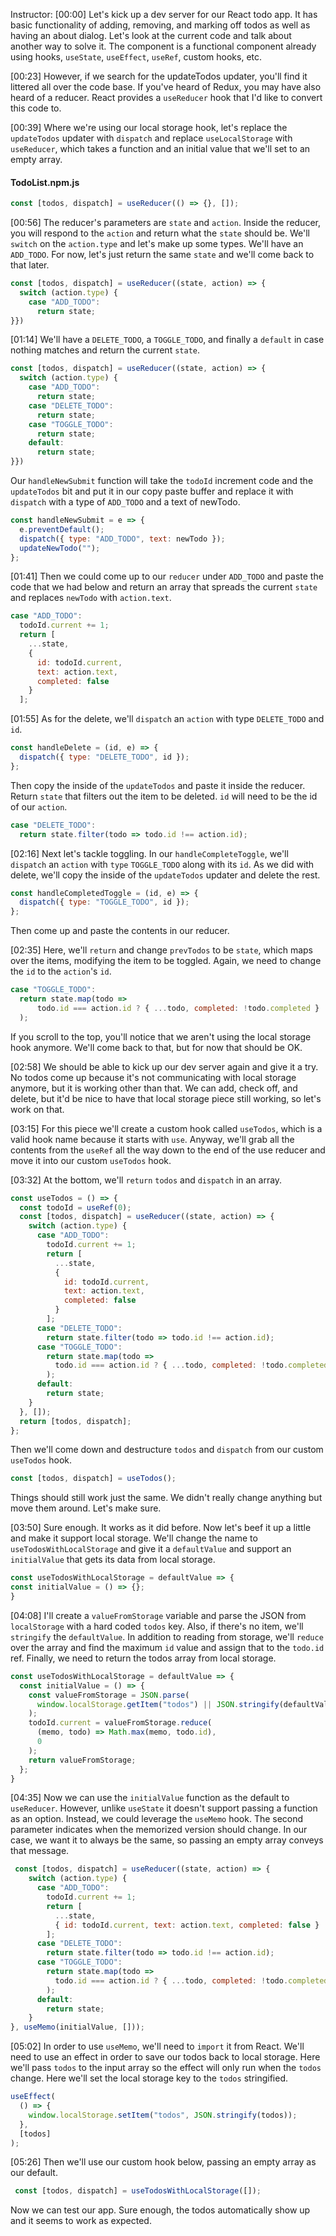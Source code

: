 Instructor: [00:00] Let's kick up a dev server for our React todo app. It has basic functionality of adding, removing, and marking off todos as well as having an about dialog. Let's look at the current code and talk about another way to solve it. The component is a functional component already using hooks, `useState`, `useEffect`, `useRef`, custom hooks, etc.

[00:23] However, if we search for the updateTodos updater, you'll find it littered all over the code base. If you've heard of Redux, you may have also heard of a reducer. React provides a `useReducer` hook that I'd like to convert this code to.

[00:39] Where we're using our local storage hook, let's replace the `updateTodos` updater with `dispatch` and replace `useLocalStorage` with `useReducer`, which takes a function and an initial value that we'll set to an empty array.

#### TodoList.npm.js
```javascript
const [todos, dispatch] = useReducer(() => {}, []);
```

[00:56] The reducer's parameters are `state` and `action`. Inside the reducer, you will respond to the `action` and return what the `state` should be. We'll `switch` on the `action.type` and let's make up some types. We'll have an `ADD_TODO`. For now, let's just return the same `state` and we'll come back to that later.

```javascript
const [todos, dispatch] = useReducer((state, action) => {
  switch (action.type) {
    case "ADD_TODO":
      return state;
}})
```

[01:14] We'll have a `DELETE_TODO`, a `TOGGLE_TODO`, and finally a `default` in case nothing matches and return the current `state`. 

```javascript
const [todos, dispatch] = useReducer((state, action) => {
  switch (action.type) {
    case "ADD_TODO":
      return state;
    case "DELETE_TODO":
      return state;
    case "TOGGLE_TODO":
      return state;
    default:
      return state;
}})
```

Our `handleNewSubmit` function will take the `todoId` increment code and the `updateTodos` bit and put it in our copy paste buffer and replace it with `dispatch` with a type of `ADD_TODO` and a text of newTodo.

```javascript
const handleNewSubmit = e => {
  e.preventDefault();
  dispatch({ type: "ADD_TODO", text: newTodo });
  updateNewTodo("");
};
```

[01:41] Then we could come up to our `reducer` under `ADD_TODO` and paste the code that we had below and return an array that spreads the current `state` and replaces `newTodo` with `action.text`.

```javascript
case "ADD_TODO":
  todoId.current += 1;
  return [
    ...state,
    {
      id: todoId.current,
      text: action.text,
      completed: false
    }
  ];
```

[01:55] As for the delete, we'll `dispatch` an `action` with type `DELETE_TODO` and `id`. 

```javascript
const handleDelete = (id, e) => {
  dispatch({ type: "DELETE_TODO", id });
};
```

Then copy the inside of the `updateTodos` and paste it inside the reducer. Return `state` that filters out the item to be deleted. `id` will need to be the id of our `action`.

```javascript
case "DELETE_TODO":
  return state.filter(todo => todo.id !== action.id);
```

[02:16] Next let's tackle toggling. In our `handleCompleteToggle`, we'll `dispatch` an `action` with `type` `TOGGLE_TODO` along with its `id`. As we did with delete, we'll copy the inside of the `updateTodos` updater and delete the rest. 

```javascript
const handleCompletedToggle = (id, e) => {
  dispatch({ type: "TOGGLE_TODO", id });
};
```

Then come up and paste the contents in our reducer.

[02:35] Here, we'll `return` and change `prevTodos` to be `state`, which maps over the items, modifying the item to be toggled. Again, we need to change the `id` to the `action`'s `id`. 

```javascript
case "TOGGLE_TODO":
  return state.map(todo =>
      todo.id === action.id ? { ...todo, completed: !todo.completed } : todo
  ); 
```

If you scroll to the top, you'll notice that we aren't using the local storage hook anymore. We'll come back to that, but for now that should be OK.

[02:58] We should be able to kick up our dev server again and give it a try. No todos come up because it's not communicating with local storage anymore, but it is working other than that. We can add, check off, and delete, but it'd be nice to have that local storage piece still working, so let's work on that.

[03:15] For this piece we'll create a custom hook called `useTodos`, which is a valid hook name because it starts with `use`. Anyway, we'll grab all the contents from the `useRef` all the way down to the end of the use reducer and move it into our custom `useTodos` hook.

[03:32] At the bottom, we'll `return` `todos` and `dispatch` in an array. 

```javascript
const useTodos = () => {
  const todoId = useRef(0);
  const [todos, dispatch] = useReducer((state, action) => {
    switch (action.type) {
      case "ADD_TODO":
        todoId.current += 1;
        return [
          ...state,
          {
            id: todoId.current,
            text: action.text,
            completed: false
          }
        ];
      case "DELETE_TODO":
        return state.filter(todo => todo.id !== action.id);
      case "TOGGLE_TODO":
        return state.map(todo =>
          todo.id === action.id ? { ...todo, completed: !todo.completed } : todo
        );
      default:
        return state;
    }
  }, []);
  return [todos, dispatch];
};

```
Then we'll come down and destructure `todos` and `dispatch` from our custom `useTodos` hook. 

```javascript
const [todos, dispatch] = useTodos();
```

Things should still work just the same. We didn't really change anything but move them around. Let's make sure.

[03:50] Sure enough. It works as it did before. Now let's beef it up a little and make it support local storage. We'll change the name to `useTodosWithLocalStorage` and give it a `defaultValue` and support an `initialValue` that gets its data from local storage.

```javascript
const useTodosWithLocalStorage = defaultValue => {
const initialValue = () => {};
}
```

[04:08] I'll create a `valueFromStorage` variable and parse the JSON from `localStorage` with a hard coded `todos` key. Also, if there's no item, we'll `stringify` the `defaultValue`. In addition to reading from storage, we'll `reduce` over the array and find the maximum `id` value and assign that to the `todo.id` ref. Finally, we need to return the todos array from local storage.

```javascript
const useTodosWithLocalStorage = defaultValue => {
  const initialValue = () => {
    const valueFromStorage = JSON.parse(
      window.localStorage.getItem("todos") || JSON.stringify(defaultValue)
    );
    todoId.current = valueFromStorage.reduce(
      (memo, todo) => Math.max(memo, todo.id),
      0
    );
    return valueFromStorage;
  };
}
```

[04:35] Now we can use the `initialValue` function as the default to `useReducer`. However, unlike `useState` it doesn't support passing a function as an option. Instead, we could leverage the `useMemo` hook. The second parameter indicates when the memorized version should change. In our case, we want it to always be the same, so passing an empty array conveys that message.

```javascript
 const [todos, dispatch] = useReducer((state, action) => {
    switch (action.type) {
      case "ADD_TODO":
        todoId.current += 1;
        return [
          ...state,
          { id: todoId.current, text: action.text, completed: false }
        ];
      case "DELETE_TODO":
        return state.filter(todo => todo.id !== action.id);
      case "TOGGLE_TODO":
        return state.map(todo =>
          todo.id === action.id ? { ...todo, completed: !todo.completed } : todo
        );
      default:
        return state;
    }
}, useMemo(initialValue, []));
```

[05:02] In order to use `useMemo`, we'll need to `import` it from React. We'll need to use an effect in order to save our todos back to local storage. Here we'll pass `todos` to the input array so the effect will only run when the `todos` change. Here we'll set the local storage key to the `todos` stringified.

```javascript
useEffect(
  () => {
    window.localStorage.setItem("todos", JSON.stringify(todos));
  },
  [todos]
);
```

[05:26] Then we'll use our custom hook below, passing an empty array as our default. 

```javascript
 const [todos, dispatch] = useTodosWithLocalStorage([]);
```

Now we can test our app. Sure enough, the todos automatically show up and it seems to work as expected.


